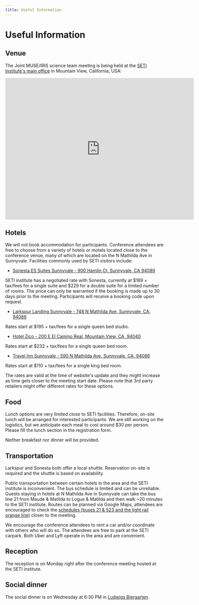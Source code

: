 ```yaml
---
title: Useful Information
---
```


# Useful Information

## Venue

The Joint MUSE/IRIS science team meeting is being held at the [SETI Institute's main office](https://www.seti.org/) in Mountain View, California, USA:

<iframe src="https://www.google.com/maps/embed?pb=!1m18!1m12!1m3!1d3170.083339471682!2d-122.05298182226575!3d37.38786133435045!2m3!1f0!2f0!3f0!3m2!1i1024!2i768!4f13.1!3m3!1m2!1s0x808fb6e2997b9de1%3A0x4adaa567123ea049!2sSETI%20Institute!5e0!3m2!1sen!2sus!4v1745975057227!5m2!1sen!2sus" width="600" height="450" style="border:0;" allowfullscreen="" loading="lazy" referrerpolicy="no-referrer-when-downgrade"></iframe>

## Hotels

We will not book accommodation for participants.
Conference attendees are free to choose from a variety of hotels or motels located close to the conference venue, many of which are located on the N Mathilda Ave in Sunnyvale.
Facilities commonly used by SETI visitors include:

* [Sonesta ES Suites Sunnyvale - 900 Hamlin Ct, Sunnyvale, CA 94089](https://www.sonesta.com/sonesta-es-suites/ca/sunnyvale/sonesta-es-suites-sunnyvale)

SETI institute has a negotiated rate with Sonesta, currently at $189 + tax/fees for a single suite and $229 for a double suite for a limited number of rooms.
The price can only be warranted if the booking is made up to 30 days prior to the meeting. Participants will receive a booking code upon request.

* [Larkspur Landing Sunnyvale - 748 N Mathilda Ave, Sunnyvale, CA, 94086](https://www.hotelzico.com/?utm_source=google&utm_medium=organic&utm_campaign=business_listing)

Rates start at $195 + tax/fees for a single queen bed studio.

* [Hotel Zico - 200 E El Camino Real, Mountain View, CA, 94040](https://www.larkspurhotels.com/sunnyvale?utm_source=google-gbp&utm_medium=organic&utm_campaign=gbp)

Rates start at $232 + tax/fees for a single queen bed room.

* [Travel Inn Sunnyvale - 590 N Mathilda Ave, Sunnyvale, CA, 94086](https://www.innsight.com/ibe/Sunnyvale/travelinnsunnyvale/reservations?room_check_in=2025-10-26&room_check_out=2025-10-31&promo_code=&rooms=1&room1=1)

Rates start at $110 + tax/fees for a single king bed room.

The rates are valid at the time of website's update and they might increase as time gets closer to the meeting start date.
Please note that 3rd party retailers might offer different rates for these options.

## Food

Lunch options are very limited close to SETI facilities.
Therefore, on-site lunch will be arranged for interested participants.
We are still working on the logistics, but we anticipate each meal to cost around $30 per person.
Please fill the lunch section in the registration form.

Neither breakfast nor dinner will be provided.

## Transportation

Larkspur and Sonesta both offer a local shuttle.
Reservation on-site is required and the shuttle is based on availability.

Public transportation between certain hotels in the area and the SETI institute is inconvenient.
The bus schedule is limited and can be unreliable.
Guests staying in hotels at N Mathilda Ave in Sunnyvale can take the bus line 21 from Maude & Matilda to Logue & Matilda and then walk ~20 minutes to the SETI institute.
Routes can be planned via Google Maps, attendees are encouraged to check the [schedules (buses 21 & 523 and the light rail orange line)](https://www.vta.org/go/routes) closer to the meeting.

We encourage the conference attendees to rent a car and/or coordinate with others who will do so.
The attendees are free to park at the SETI carpark.
Both Uber and Lyft operate in the area and are convenient.

## Reception

The reception is on Monday right after the conference meeting hosted at the SETI institute.

## Social dinner

The social dinner is on Wednesday at 6:30 PM in [Ludwigs Biergarten](https://www.google.com/maps/place/Ludwigs+Biergarten/@37.3911531,-122.0806584,268m/data=!3m1!1e3!4m6!3m5!1s0x808fb799a02a60af:0x1494447ce3ccc914!8m2!3d37.3913986!4d-122.0800827!16s%2Fg%2F11k5txb_jg?entry=ttu&g_ep=EgoyMDI1MTAyMi4wIKXMDSoASAFQAw%3D%3D). 

